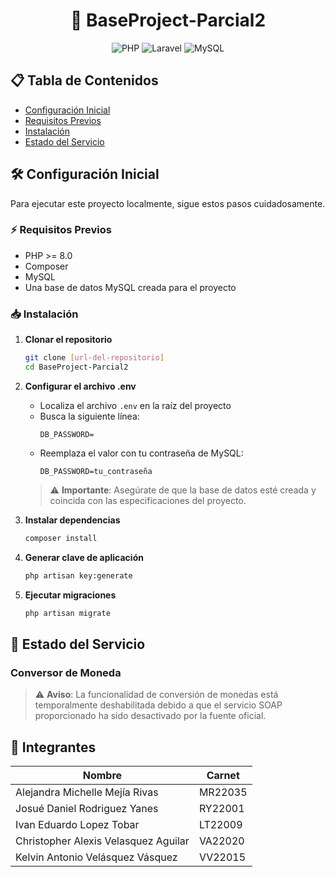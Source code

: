 <div align="center">
  <h1>🚀 BaseProject-Parcial2</h1>
</div>

<p align="center">
  <img src="https://img.shields.io/badge/PHP-777BB4?style=for-the-badge&logo=php&logoColor=white" alt="PHP">
  <img src="https://img.shields.io/badge/Laravel-FF2D20?style=for-the-badge&logo=laravel&logoColor=white" alt="Laravel">
  <img src="https://img.shields.io/badge/MySQL-005C84?style=for-the-badge&logo=mysql&logoColor=white" alt="MySQL">
</p>

## 📋 Tabla de Contenidos
- [Configuración Inicial](#-configuración-inicial)
- [Requisitos Previos](#-requisitos-previos)
- [Instalación](#-instalación)
- [Estado del Servicio](#-estado-del-servicio)

## 🛠 Configuración Inicial

Para ejecutar este proyecto localmente, sigue estos pasos cuidadosamente.

### ⚡ Requisitos Previos

- PHP >= 8.0
- Composer
- MySQL
- Una base de datos MySQL creada para el proyecto

### 📥 Instalación

1. **Clonar el repositorio**
   ```bash
   git clone [url-del-repositorio]
   cd BaseProject-Parcial2
   ```

2. **Configurar el archivo .env**
   - Localiza el archivo `.env` en la raíz del proyecto
   - Busca la siguiente línea:
     ```env
     DB_PASSWORD=
     ```
   - Reemplaza el valor con tu contraseña de MySQL:
     ```env
     DB_PASSWORD=tu_contraseña
     ```

   > ⚠️ **Importante**: Asegúrate de que la base de datos esté creada y coincida con las especificaciones del proyecto.

3. **Instalar dependencias**
   ```bash
   composer install
   ```

4. **Generar clave de aplicación**
   ```bash
   php artisan key:generate
   ```

5. **Ejecutar migraciones**
   ```bash
   php artisan migrate
   ```

## 🔴 Estado del Servicio

### Conversor de Moneda

> ⚠️ **Aviso**: La funcionalidad de conversión de monedas está temporalmente deshabilitada debido a que el servicio SOAP proporcionado ha sido desactivado por la fuente oficial.

## 👥 Integrantes

| Nombre | Carnet |
|--------|---------|
| Alejandra Michelle Mejía Rivas | MR22035 |
| Josué Daniel Rodriguez Yanes | RY22001 |
| Ivan Eduardo Lopez Tobar | LT22009 |
| Christopher Alexis Velasquez Aguilar | VA22020 |
| Kelvin Antonio Velásquez Vásquez | VV22015 |
